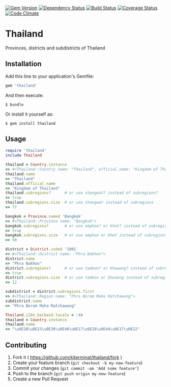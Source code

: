 [![Gem Version](https://badge.fury.io/rb/thailand.svg)](http://badge.fury.io/rb/thailand)
[![Dependency Status](https://gemnasium.com/kiterminal/thailand.svg)](https://gemnasium.com/kiterminal/thailand)
[![Build Status](https://travis-ci.org/kiterminal/thailand.svg?branch=master)](https://travis-ci.org/kiterminal/thailand)
[![Coverage Status](https://coveralls.io/repos/kiterminal/thailand/badge.svg?branch=master)](https://coveralls.io/r/kiterminal/thailand?branch=master)
[![Code Climate](https://codeclimate.com/github/kiterminal/thailand/badges/gpa.svg)](https://codeclimate.com/github/kiterminal/thailand)

# Thailand

Provinces, districts and subdistricts of Thailand

## Installation

Add this line to your application's Gemfile:

```ruby
gem 'thailand'
```

And then execute:

    $ bundle

Or install it yourself as:

    $ gem install thailand

## Usage

```ruby
require 'thailand'
include Thailand

thailand = Country.instance
=> #<Thailand::Country name: "Thailand", official_name: "Kingdom of Thailand">
thailand.name
=> "Thailand"
thailand.official_name
=> "Kingdom of Thailand"
thailand.subregions?      # or use changwat? instead of subregions?
=> true
thailand.subregions.size  # or use changwat instead of subregions
=> 77

bangkok = Province.named 'Bangkok'
=> #<Thailand::Province name: "Bangkok">
bangkok.subregions?       # or use amphoe? or khet? instead of subregions?
=> true
bangkok.subregions.size   # or use amphoe or khet instead of subregions
=> 50

district = District.coded '1001'
=> #<Thailand::District name: "Phra Nakhon">
district.name
=> "Phra Nakhon"
district.subregions?      # or use tambon? or khwaeng? instead of subregions?
=> true
district.subregions.size  # or use tambon or khwaeng instead of subregions
=> 12

subdistrict = district.subregions.first
=> #<Thailand::Region name: "Phra Borom Maha Ratchawang">
subdistrict.name
=> "Phra Borom Maha Ratchawang"

Thailand.i18n_backend.locale = :th
thailand = Country.instance
thailand.name
=> "\u0E1B\u0E23\u0E30\u0E40\u0E17\u0E28\u0E44\u0E17\u0E22"
```

## Contributing

1. Fork it ( https://github.com/kiterminal/thailand/fork )
2. Create your feature branch (`git checkout -b my-new-feature`)
3. Commit your changes (`git commit -am 'Add some feature'`)
4. Push to the branch (`git push origin my-new-feature`)
5. Create a new Pull Request
